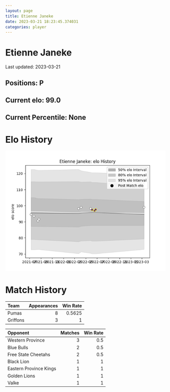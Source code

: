 ```yaml
---  
layout: page  
title: Etienne Janeke  
date: 2023-03-21 18:23:45.374031  
categories: player  
---
```

# Etienne Janeke


Last updated: 2023-03-21
## Positions: P

## Current elo: 99.0

## Current Percentile: None

# Elo History


![elo history](history_EtienneJaneke.png)
# Match History


| Team     |   Appearances |   Win Rate |
|:---------|--------------:|-----------:|
| Pumas    |             8 |     0.5625 |
| Griffons |             3 |     1      |

| Opponent               |   Matches |   Win Rate |
|:-----------------------|----------:|-----------:|
| Western Province       |         3 |        0.5 |
| Blue Bulls             |         2 |        0.5 |
| Free State Cheetahs    |         2 |        0.5 |
| Black Lion             |         1 |        1   |
| Eastern Province Kings |         1 |        1   |
| Golden Lions           |         1 |        1   |
| Valke                  |         1 |        1   |